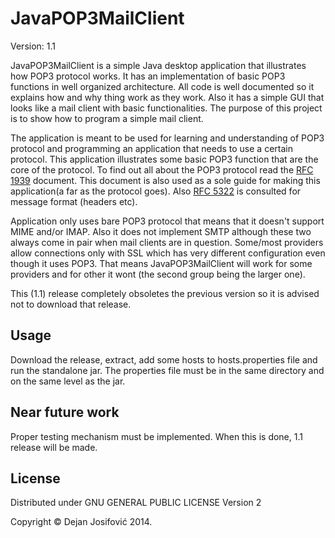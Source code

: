 # JavaPOP3MailClient
  
Version: 1.1

JavaPOP3MailClient is a simple Java desktop application that illustrates how 
POP3 protocol works. It has an implementation of basic POP3 functions in well 
organized architecture. All code is well documented so it explains how and why 
thing work as they work. Also it has a simple GUI that looks like a mail client
with basic functionalities. The purpose of this project is to show how to
program a simple mail client. 

The application is meant to be used for learning and understanding of POP3
protocol and programming an application that needs to use a certain protocol.
This application illustrates some basic POP3 function that are the core of the 
protocol. To find out all about the POP3 protocol read the 
<a href="http://tools.ietf.org/html/rfc1939">RFC 1939</a> document. This 
document is also used as a sole guide for making this application(a far as 
the protocol goes). Also <a href="http://tools.ietf.org/html/rfc5322">RFC 5322</a>
is consulted for message format (headers etc).

Application only uses bare POP3 protocol that means that it doesn't support MIME 
and/or IMAP. Also it does not implement SMTP although these two always come in 
pair when mail clients are in question. Some/most providers allow connections
only with SSL which has very different configuration even though it uses POP3.
That means JavaPOP3MailClient will work for some providers and for other it wont
(the second group being the larger one).

This (1.1) release completely obsoletes the previous version so it is advised
not to download that release.

## Usage

Download the release, extract, add some hosts to hosts.properties file and run
the standalone jar. The properties file must be in the same directory and on
the same level as the jar.

## Near future work

Proper testing mechanism must be implemented. When this is done, 1.1 release
will be made.

## License

Distributed under GNU GENERAL PUBLIC LICENSE Version 2

Copyright &copy; Dejan Josifović 2014.
